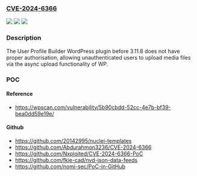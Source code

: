 ### [CVE-2024-6366](https://cve.mitre.org/cgi-bin/cvename.cgi?name=CVE-2024-6366)
![](https://img.shields.io/static/v1?label=Product&message=User%20Profile%20Builder&color=blue)
![](https://img.shields.io/static/v1?label=Version&message=0%20&color=brightgreen)
![](https://img.shields.io/static/v1?label=Vulnerability&message=CWE-862%20Missing%20Authorization&color=brightgreen)

### Description

The User Profile Builder  WordPress plugin before 3.11.8 does not have proper authorisation, allowing unauthenticated users to upload media files via the async upload functionality of WP.

### POC

#### Reference
- https://wpscan.com/vulnerability/5b90cbdd-52cc-4e7b-bf39-bea0dd59e19e/

#### Github
- https://github.com/20142995/nuclei-templates
- https://github.com/Abdurahmon3236/CVE-2024-6366
- https://github.com/Nxploited/CVE-2024-6366-PoC
- https://github.com/fkie-cad/nvd-json-data-feeds
- https://github.com/nomi-sec/PoC-in-GitHub

